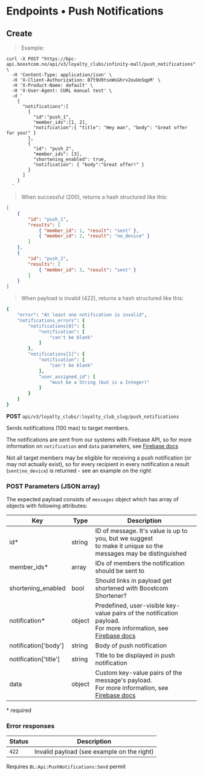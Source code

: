# Endpoints &bull; Push Notifications

## <a name="v3-push-notification-create"></a> Create

> Example:

```shell
curl -X POST "https://bpc-api.boostcom.no/api/v3/loyalty_clubs/infinity-mall/push_notifications" \
  -H 'Content-Type: application/json' \
  -H 'X-Client-Authorization: B7t9U9tsoWsGhrv2ouUoSqpM' \
  -H 'X-Product-Name: default' \
  -H 'X-User-Agent: CURL manual test' \
  -d '
    {
      "notifications":[
        {
          "id":"push_1",
          "member_ids":[1, 2],
          "notification":{ "title": "Hey man", "body": "Great offer for you!" }
        },
        {
          "id": "push_2",
          "member_ids": [3],
          "shortening_enabled": true,
          "notification": { "body":"Great offer!" }
        }
      ]
    }
  '
```

> When successful (200), returns a hash structured like this:

```json
[
    {
        "id": "push_1",
        "results": [
            { "member_id": 1, "result": "sent" },
            { "member_id": 2, "result": "no_device" }
        ]
    },
    {
        "id": "push_2",
        "results": [
            { "member_id": 3, "result": "sent" }
        ]
    }
]

```

> When payload is invalid (422), returns a hash structured like this:

```ruby
{
    "error": "At least one notification is invalid",
    "notifications_errors": {
        "notifications[0]": {
            "notification": [
                "can't be blank"
            ]
        },
        "notifications[1]": {
            "notification": [
                "can't be blank"
            ],
            "user_assigned_id": [
                "must be a String (but is a Integer)"
            ]
        }
    }
}
``` 

**POST** `api/v3/loyalty_clubs/:loyalty_club_slug/push_notifications`

Sends notifications (100 max) to target members.

The notifications are sent from our systems with Firebase API, so for more information on `notification` and `data` parameters, see [Firebase docs](https://firebase.google.com/docs/cloud-messaging/http-server-ref) 

Not all target members may be eligible for receiving a push notification (or may not actually exist), so for every recipient 
in every notification a result (`sent|no_device`) is returned - see an example on the right

### POST Parameters (JSON array)

The expected payload consists of `messages` object which has array of objects with following attributes:

Key | Type | Description
--------- | --------- | ---------
id* | string | ID of message. It's value is up to you, but we suggest <br /> to make it unique so the messages may be distinguished
member_ids* | array | IDs of members the notification should be sent to
shortening_enabled | bool | Should links in payload get shortened with Boostcom Shortener?
notification* | object | Predefined, user-visible key-value pairs of the notification payload. <br /> For more information, see [Firebase docs](https://firebase.google.com/docs/cloud-messaging/http-server-ref#notification-payload-support)
notification['body'] | string | Body of push notification
notification['title'] | string | Title to be displayed in push notification
data | object | Custom key-value pairs of the message's payload. <br /> For more information, see [Firebase docs](https://firebase.google.com/docs/cloud-messaging/http-server-ref#data)

\* required

### Error responses

Status | Description
--------- | ----------- 
`422` | Invalid payload (see example on the right)

<aside class="notice">
Requires <code>BL:Api:PushNotifications:Send</code> permit
</aside>

